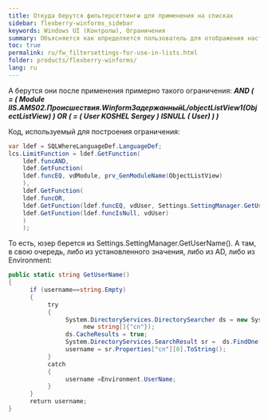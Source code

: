 ```yaml
---
title: Откуда берутся фильтерсеттинги для применения на списках
sidebar: flexberry-winforms_sidebar
keywords: Windows UI (Контролы), Ограничения
summary: Объясняется как определяется пользователь для отображения настроек списка только для текущего пользователя
toc: true
permalink: ru/fw_filtersettings-for-use-in-lists.html
folder: products/flexberry-winforms/
lang: ru
---
```


 А берутся они после применения примерно такого ограничения: ___AND ( = ( Module IIS.AMS02.Происшествия.WinformЗадержанныйL/objectListView1(ObjectListView) ) OR ( = ( User KOSHEL Sergey ) ISNULL ( User) ) )___

Код, используемый для построения ограничения: 

```csharp
var ldef = SQLWhereLanguageDef.LanguageDef;
lcs.LimitFunction = ldef.GetFunction(
    ldef.funcAND,
    ldef.GetFunction(
    ldef.funcEQ, vdModule, prv_GenModuleName(ObjectListView)
    ),
    ldef.GetFunction(
    ldef.funcOR,
    ldef.GetFunction(ldef.funcEQ, vdUser, Settings.SettingManager.GetUserName()),
    ldef.GetFunction(ldef.funcIsNull, vdUser)
    )
    );
```

То есть, юзер берется из Settings.SettingManager.GetUserName(). А там, в свою очередь, либо из установленного значения, либо из AD, либо из Environment: 

```csharp
public static string GetUserName()
{
      if (username==string.Empty)
      {
           try
           {
                System.DirectoryServices.DirectorySearcher ds = new System.DirectoryServices.DirectorySearcher("(&(objectClass=user)(sAMAccountName= "+Environment.UserName+"))",
                     new string[]{"cn"});
                ds.CacheResults = true;
                System.DirectoryServices.SearchResult sr =  ds.FindOne();
                username = sr.Properties["cn"][0].ToString();
           }
           catch
           {
                username =Environment.UserName;
           }
      }
      return username;
}
```